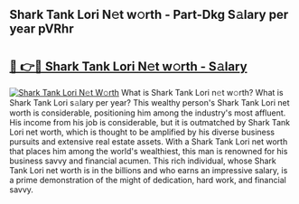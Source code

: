 ## Shark Tank Lori N𝚎t w𝚘rth - Part-Dkg S𝚊lary per year pVRhr

# <h2><a href="http://gc3q51.nevu.top/?p=Shark+Tank+Lori">🔗 👉🔴 Shark Tank Lori N𝚎t w𝚘rth - S𝚊lary</a></h2>

[![Shark Tank Lori N𝚎t W𝚘rth](https://i.imgur.com/Oavwk0R.jpeg)](http://gc3q51.nevu.top/?p=Shark+Tank+Lori)
What is Shark Tank Lori n𝚎t w𝚘rth? What is Shark Tank Lori s𝚊lary per year?
This wealthy person's Shark Tank Lori net worth is considerable, positioning him among the industry's most affluent. His income from his job is considerable, but it is outmatched by Shark Tank Lori net worth, which is thought to be amplified by his diverse business pursuits and extensive real estate assets. With a Shark Tank Lori net worth that places him among the world's wealthiest, this man is renowned for his business savvy and financial acumen. This rich individual, whose Shark Tank Lori net worth is in the billions and who earns an impressive salary, is a prime demonstration of the might of dedication, hard work, and financial savvy.
